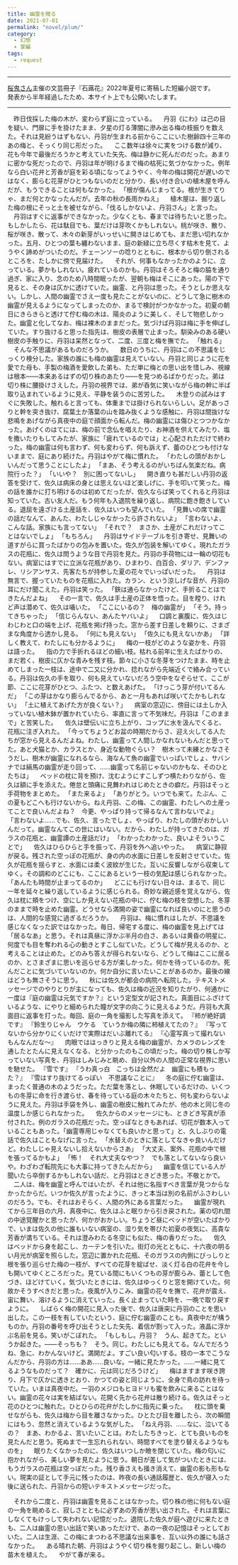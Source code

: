 ```yaml
---
title: 幽霊を贈る
date: 2021-07-01
permalink: "novel/plum/"
category:
  - 幻想
  - 掌編
tags:
  - request
---
```


<hr>
<a href="https://twitter.com/HanaOniTiriyuku" target="_blank" rel="noopenner noreferrer">桜鬼さん</a>主催の文芸冊子『石蕗花』2022年夏号に寄稿した短編小説です。<br>
発表から半年経過したため、本サイト上でも公開いたします。
<hr>

　昨日伐採した梅の木が、変わらず庭に立っている。
　丹羽《にわ》は己の目を疑い、門扉に手を掛けたまま、夕星の灯る薄闇に滲み出る梅の枝振りを数えた。それは見紛うはずもない、丹羽が生まれる前からここにいた樹齢四十三年のあの梅と、そっくり同じ形だった。
　ここ数年は徐々に実をつける数が減り、花も今年で最後だろうかと考えていた矢先、梅は静かに死んだのだった。あまりに密かな死だったので、丹羽は年が明けるまで梅の枯死に気づかなかった。例年なら白い花弁と芳香が庭を彩る頃になってようやく、今年の梅は開花が遅いのではなく、膨らむ花芽がひとつもないのだと分かり、長い付き合いの植木屋を呼んだが、もうできることは何もなかった。
「根が傷んじまってる。根が生きてりゃ、まだ何とかなったんだが。去年の秋の長雨かねえ」
　植木屋は、掘り返した梅の根にそっと土を被せながら、「伐るしかないよ、丹羽さん」と言った。
　丹羽はすぐに返事ができなかった。少なくとも、春までは待ちたいと思った。もしかしたら、花は駄目でも、葉だけは芽吹くかもしれない。桃が咲き、散り、桜が咲き、散って、木々の新芽がいっせいに開きはじめても、まだ思い切れなかった。五月、ひとつの葉も纏わないまま、庭の新緑に立ち尽くす枯木を見て、ようやく諦めがついたのだ。チェーンソーの唸りとともに、根本から切り倒されるところを、たしかに傍で見届けた。
　それが、何事もなかったかのように、立っている。夢かもしれない。疲れているのかも。丹羽はそろそろと梅の脇を通り過ぎ、家に入り、念のため八時間眠ったが、翌朝も梅はそこにあった。陽の下で見ると、その身は仄かに透けていた。幽霊、と丹羽は思った。そうとしか思えない。しかし、人間の幽霊でさえ一度も見たことがないのに、どうして急に樹木の幽霊が見えるようになってしまったのか、まるで検討がつかなかった。初夏の朝日にきらきらと透けて佇む梅の木は、陽炎のように美しく、そして物悲しかった。幽霊と化してなお、梅は裸木のままだった。気づけば丹羽は梅に手を伸ばしていた。すり抜けると思った指先は、樹皮の表層で止まった。馴染みのある硬い樹皮の手触りに、丹羽は呆然となって、二度、三度と梅を撫でた。
「触れる」
　そんな不思議があるものだろうか。
　数日のうちに、丹羽はこの不思議をじっくり検分した。家族の誰にも梅の幽霊は見えていない。丹羽と同じように花を愛でた母も、手製の梅酒を愛飲した弟も、ただ単に梅との思い出を惜しみ、視線は根本——本来あるはずの切り株のあたり——を見つめるばかりだった。弟は切り株に腰掛けさえした。丹羽の視界では、弟が呑気に笑いながら梅の幹に半ば取り込まれているように見え、平静を装うのに苦労した。
　木登りの試みはすぐに失敗した。触れると言っても、体重までは掛けられないらしい。足があっさりと幹を突き抜け、腐葉土か落葉の山を踏み抜くような感触に、丹羽は間抜けな悲鳴をあげながら真夜中の庭で顔面から転んだ。梅の幽霊には傷ひとつつかなかった。あげくのはてには、梅の前で念仏を唱えたり、お神酒を供えてみたり、塩を撒いたりもしてみたが、家族に「疲れているのでは」と心配されただけで終わった。梅の幽霊は何も言わず、何も変わらず、何も訴えず、蕾のひとつも付けないままで、庭にあり続けた。丹羽はやがて梅に慣れた。
「わたしの頭がおかしいんだって思うことにしたよ」
「まあ、そう考えるのがいちばん気楽だね。病院行った？」
「いいや？　別に困ってないし」
　開き直りも甚だしい丹羽の返答を受けて、佐久は病床の身とは思えないほど楽しげに、手を叩いて笑った。梅の話を誰かに打ち明けるのは初めてだったが、佐久ならば笑ってくれると丹羽は知っていた。古い友人だ。もう何年も入退院を繰り返し、病院に飽き飽きしている。退屈を遠ざける土産話を、佐久はいつも望んでいた。
「見舞いの席で幽霊の話だなんて、あんた、わたしじゃなかったら許されないよ」
「言わないよ、こんな話。家族にも言ってない」
「それで？　まさか、土産がこれだけってことはないでしょ」
「もちろん」
　丹羽はサイドテーブルを引き寄せ、見舞いの道すがらに買ったばかりの包みを置いた。佐久が包装を解いてゆく。現れたガラスの花瓶に、佐久は問うような目で丹羽を見た。丹羽の手荷物には一輪の切花もない。病室にはすでに立派な花瓶があり、ひまわり、白百合、ダリア、デンファレ、リシアンサス、先客たちが持参した夏の花々でいっぱいだった。
　丹羽は無言で、握っていたものを花瓶に入れた。カラン、という涼しげな音が、丹羽の耳にだけ聞こえた。丹羽は笑った。
「鋏は通らなかったけど、手折ることはできたんだよね」
　その一言で、佐久は手土産の正体を悟った。目を瞠り、けれど声は潜めて、佐久は囁いた。
「ここにいるの？　梅の幽霊が」
「そう。持ってきちゃった」
「信じらんない、あんたヤバいよ」
　口調と裏腹に、佐久はじわじわと口の端を上げ、花瓶を掲げ持った。窓から差す日差しを頼りに、さまざまな角度から透かし見る。
「何にも見えない」
「佐久にも見えないかあ」
「詳しく教えて、わたしにも分かるように」
　梅の一枝がどのような姿かを、丹羽は語った。
　指の力で手折れるほどの細い枝。枯れる前年に生えたばかりの、まだ若く、樹皮に仄かな青みを残す枝。節々に小さな冬芽をつけたまま、時を止めてしまった一枝は、途中で二又に分かれ、捻れながら先端近くで絡み合っている。丹羽は佐久の手を取り、何も見えていないだろう空中をなぞらせて、ここが節、ここに花芽がひとつ、ふたつ、と数えあげた。
「けっこう芽が付いてるんだ」
「この芽はかなり膨らんでるから、あと一月もあれば咲いてたかもしれない」
「土に植えてあげた方が良くない？」
　病室の窓辺に、傍目には土しか入っていない植木鉢が置かれていたら、率直に言って不気味だ。丹羽は「このままで」と苦笑した。
　佐久は壁伝いに立ち上がり、コップに水を汲んでくると、花瓶に注ぎ入れた。
「今ってちょうどお盆の時期だからさ、迎え火してる人たちが窓から見えるんだよね。わたし、幽霊って人間しかなれないもんだと思ってた。あと犬猫とか、カラスとか、身近な動物ぐらい？　樹木って未練とかなさそうだし、樹木が幽霊になれるなら、海なんて魚の幽霊でいっぱいでしょ、サバンナでは縞馬の幽霊が走り回って、……幽霊って名前じゃないのかもな、そのひとたちは」
　ベッドの枕に背を預け、沈むようにすこしずつ横たわりながら、佐久は額に手を添えた。倦怠と頭痛に見舞われはじめたときの癖だ。丹羽はそっと手荷物をまとめた。
「また来るよ」
「ありがとう。いつでも来て。たぶん、この夏もどこへも行けないから。ねえ丹羽、この梅、この幽霊、わたしへの土産ってことで良いんだよね？　今更、やっぱり持って帰るなんて言わないでよ」
「言わないよ……でも、佐久、言ったでしょ、やっぱり、わたしの頭がおかしいんだって。幽霊なんてこの世にはいない。だから、わたしが持ってきたのは、ガラスの花瓶と、幽霊譚の土産話だけ」
「わかったわかった、良いよそういうことで」
　佐久はひらひらと手を振って、丹羽を外へ追いやった。
　病室に静寂が戻る。残された空っぽの花瓶が、身の内の水面に日差しを反射させていた。佐久が花瓶を揺らすと、水面には柔く波紋が生じた。互いに反響しながら収束してゆく。その調和のどこにも、ここにあるという一枝の気配は感じられなかった。
「あんたも時間が止まってるのか」
　どこにも行けない日々は、まるで、同じ一年を延々と繰り返しているように感じられる。奇妙な親近感を覚えながら、佐久は枕に頬をつけ、空にしか見えない花瓶の中に、佇む梅の枝を空想した。冬芽のままで時を止めた幽霊。どうせなら満開の姿で幽霊になれば良いのにと思うのは、人間的な感覚に過ぎるだろうか。
　丹羽は、梅に慣れはしたが、不思議を感じなくなった訳ではなかった。毎日、帰宅する度に、梅の幽霊を見上げては「居るなあ」と思う。それは真昼に浮かぶ半月の白さ、あるいは黄昏の明星に、何度でも目を奪われる心の動きとすこし似ていた。どうして梅が見えるのか、と考えることは止めた。どのみち答えが得られないなら、どうして梅はここに居るのか、とさまざまに思いを巡らせる方が楽しかった。何かを待っているのか。死んだことに気づいていないのか。何か自分に言いたいことがあるのか。最後の線はどうも無さそうに思う。
　秋には佐久が都会の病院へ転院した。テキストメッセージでのやりとりが主になっても、佐久は梅の近況を知りたがり、何通かに一度は『庭の幽霊は元気ですか？』という定型文が記された。真面目にふざけているような、にやりと細められた瞳が文字の向こうに見えるようだ。丹羽も大真面目に返事を打った。毎回、庭の一角を撮影した写真を添えて。
『柿が絶好調です』
『鈴生りじゃん　ウケる　ていうか梅の隣に柿植えてたの？』
『写ってないから分かりにくいだけで実際はだいぶ離れてる』
『心霊写真って撮れないもんなんだな〜』
　肉眼でははっきりと見える梅の幽霊が、カメラのレンズを通したとたんに見えなくなる、と分かったのもこの頃だった。梅の切り株しか写っていない写真を、丹羽はしみじみと眺め、自分以外の人間の正常な視界に思いを馳せた。
『雪です』
『うわ真っ白　こっちは全然だよ　幽霊にも積もった？』
『雪はすり抜けてるっぽい　不思議なことに』
　冬の庭に佇む幽霊は、まったく普通の木のようだった。ただ葉を落とし、休眠しているだけの、いくつもの冬芽に命を行き渡らせ、春を待っている庭の木々たちと、何も変わらないように見えた。丹羽は手袋を外し、幽霊の樹皮に触れてみたが、他の木と同じ冬の温度しか感じられなかった。
　佐久からのメッセージにも、ときどき写真が添付された。例のガラスの花瓶だった。空っぽなときもあれば、切花が数本入っていることもあった。「幽霊専用じゃなくても良いかと思って」と、久しぶりの電話で佐久はこともなげに言った。
「水替えのときに落としてなきゃ良いんだけど。わたしじゃ見えないし拾えないからさあ」
「大丈夫、案外、花瓶の中で根を張ってるかもよ」
「怖！　それ大丈夫なやつ？　でも落としてないなら良いや。わざわざ転院先にも大事に持ってきたんだから」
　幽霊を信じている人が聞いたら卒倒するかもしれない話だ、と丹羽はときどき思った。不敬とかで。
　二人は、梅を幽霊と呼んではいたが、それは他に名指すべき言葉が見つからなかったからだ。いつか佐久が言ったように、きっと本当は別の名前がふさわしいのだろう。でも、それはおそらく、人間の外にある言葉だった。
　幽霊が現れてから三年目の六月、真夜中に、佐久はふと眠りから引き戻された。薬の切れ間の中途覚醒かと思ったが、何かがおかしい。ちょうど昼にベッドが空いたばかりで、いまは佐久の他に誰もいない病室の、湿り気を帯びた初夏の夜気に、高貴な芳香が満ちている。それは澄みわたる冬空にも似た、梅の香りだった。
　佐久はベッドから身を起こし、カーテンを引いた。街灯の光とともに、十六夜の明るい月光が病室を照らした。窓辺に置かれた花瓶、そのガラスの内側にびっしりと根を張り巡らせた梅の一枝が、すべての花芽を綻ばせ、淡く灯る白の花弁を今しも開いてゆくところだった。見ている間にもいくつもの芽が膨らみ、蕾として色づき、ほどけていく。気づいたときには、佐久はゆっくりと窓を開けていた。何故かそうすべきだと思った。夜風が入りこみ、幽霊の花々を撫で、花弁が震え、宙に舞い、溶けるように消えていった。長く止まっていた時を、一晩で取り戻すように。
　しばらく梅の開花に見入った後で、佐久は唐突に丹羽のことを思い出した。この一枝を有していたという、庭に佇む幽霊のことも。真夜中だが構うものか。丹羽の番号を呼び出そうとした矢先、着信が割って入った。液晶に浮かぶ名前を見る。笑いがこぼれた。
「もしもし。丹羽？　うん、起きてた。というか起きた。——そっちも？　そう。同じ。わたしにも見えてる。なんでだろうね、急に、わかんないけど。満開だよ。すごい良い匂いする。枝の一本でこうなんだから、丹羽の方は……ああ……良いな。一緒に見たかった。……一緒に見てるようなものだって？　確かに、元は同じだろうけど」
　梅はますます咲き誇り、月下で仄かに透きとおり、かつての姿と同じように、全身で鳥の訪れを待っていた。いまは真夜中だ。一羽のメジロもヒヨドリも蜜を飲みに来ることはない。幽霊の花々は実を結ばない。花開く先から花弁は散り続ける。佐久はそっと花のひとつに触れた。ひとひらの花弁がたしかに指先に乗った。
　枕に頭を乗せながらも、佐久は梅から目を離さなかった。ひとたび目を離したら、次の瞬間にはもう、忽然と消えているような気がした。
「ねえ丹羽、……なに、泣いてるの？　まあ、わかるよ、言いたいことは。わたしたちきっと、とても良いものを見たんだと思う。死ぬまで一生忘れられない、時間すべてを塗り替えるようなものを」
　眠りたくなかったのに、佐久はいつしか瞼を閉じていた。梅の匂いに抱かれながら、美しい夢を見たように思う。朝日が差して気がついたときには、もうガラスの花瓶は空っぽだった。残り香さえも掻き消えて、幽霊の影も形もない。現実の証として手元に残ったのは、昨夜の長い通話履歴と、佐久が寝入った後に送られた、丹羽からの短いテキストメッセージだった。

　それから二度と、丹羽は幽霊を見ることはなかった。切り株の他に何もない庭の一角を眺めると、寂しさとともに必ずあの芳香が思い出された。それは言葉にしなくてもけっして失われない記憶だった。退院した佐久が庭へ遊びに来たときも、二人は幽霊の思い出話で笑いあっただけで、あの一夜の記憶はそっとしておいた。二人は生涯、この梅にまつわる不思議な出来事を、互い以外の誰にも話さなかった。
　ある晴れた朝、丹羽はようやく切り株を掘り起こし、新しい梅の苗木を植えた。
　やがて春が来る。
